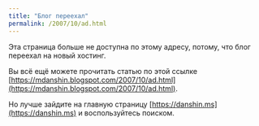 ```yaml
---
title: "Блог переехал"
permalink: /2007/10/ad.html
---
```

Эта страница больше не доступна по этому адресу, потому, что блог переехал на новый хостинг.

Вы всё ещё можете прочитать статью по этой ссылке [https://mdanshin.blogspot.com/2007/10/ad.html](https://mdanshin.blogspot.com/2007/10/ad.html).

Но лучше зайдите на главную страницу [https://danshin.ms](https://danshin.ms) и воспользуйтесь поиском.